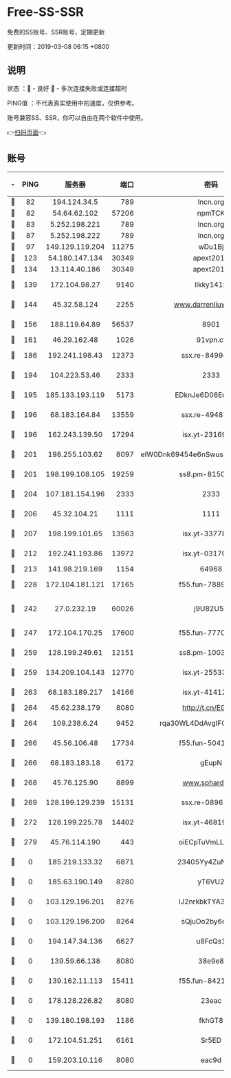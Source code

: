 # Free-SS-SSR

免费的SS账号、SSR账号，定期更新

更新时间：2019-03-08 06:15 +0800

## 说明

状态     ：🙂 - 良好 🙁 - 多次连接失败或连接超时

PING值   ：不代表真实使用中的速度，仅供参考。

账号兼容SS、SSR，你可以自由在两个软件中使用。

👉[扫码页面](https://liesauer.github.io/Free-SS-SSR/)👈

## 账号

|-|PING|服务器|端口|密码|加密方式|区域|
|:----:|:----:|:-----:|-----:|:----:|:----:|:----:|
|🙂|82|194.124.34.5|789|lncn.org|rc4|JP|
|🙂|82|54.64.62.102|57206|npmTCK|rc4-md5|JP|
|🙂|83|5.252.198.221|789|lncn.org|rc4|JP|
|🙂|87|5.252.198.222|789|lncn.org|rc4|JP|
|🙂|97|149.129.119.204|11275|wDu1Bj|rc4-md5|HK|
|🙂|123|54.180.147.134|30349|apext2019|chacha20|KR|
|🙂|134|13.114.40.186|30349|apext2019|chacha20|JP|
|🙂|139|172.104.98.27|9140|likky1415|aes-256-cfb|JP|
|🙂|144|45.32.58.124|2255|www.darrenliuwei.com|aes-256-cfb|JP|
|🙂|156|188.119.64.89|56537|8901|aes-256-cfb|RU|
|🙂|161|46.29.162.48|1026|91vpn.cf|rc4-md5|RU|
|🙂|186|192.241.198.43|12373|ssx.re-84994554|aes-256-cfb|US|
|🙂|194|104.223.53.46|2333|2333|aes-256-cfb|US|
|🙂|195|185.133.193.119|5173|EDknJe6D06EoWDaw|aes-256-cfb|US|
|🙂|196|68.183.164.84|13559|ssx.re-49487993|aes-256-cfb|US|
|🙂|196|162.243.139.50|17294|isx.yt-23169246|aes-256-cfb|US|
|🙂|201|198.255.103.62|8097|eIW0Dnk69454e6nSwuspv9DmS201tQ0D|aes-256-cfb|US|
|🙂|201|198.199.108.105|19259|ss8.pm-81509933|aes-256-cfb|US|
|🙂|204|107.181.154.196|2333|2333|aes-256-cfb|US|
|🙂|206|45.32.104.21|1111|1111|aes-256-cfb|SG|
|🙂|207|198.199.101.65|13563|isx.yt-33778522|aes-256-cfb|US|
|🙂|212|192.241.193.86|13972|isx.yt-03170205|aes-256-cfb|US|
|🙂|213|141.98.219.169|1154|64968|chacha20|US|
|🙂|228|172.104.181.121|17165|f55.fun-78892588|aes-256-cfb|SG|
|🙂|242|27.0.232.19|60026|j9U82U53|xchacha20-ietf-poly1305|HK|
|🙂|247|172.104.170.25|17600|f55.fun-77704492|aes-256-cfb|SG|
|🙂|259|128.199.249.61|12151|ss8.pm-10038971|aes-256-cfb|SG|
|🙂|259|134.209.104.143|12770|isx.yt-25533244|aes-256-cfb|SG|
|🙂|263|68.183.189.217|14166|isx.yt-41412317|aes-256-cfb|SG|
|🙂|264|45.62.238.179|8080|http://t.cn/EGJIyrl|rc4-md5|CA|
|🙂|264|109.238.6.24|9452|rqa30WL4DdAvgIFG6Fs3znzTa|aes-256-cfb|FR|
|🙂|266|45.56.106.48|17734|f55.fun-50419069|aes-256-cfb|US|
|🙂|266|68.183.183.18|6172|gEupN|aes-256-cfb|SG|
|🙂|268|45.76.125.90|8899|www.sphard.com|aes-256-cfb|AU|
|🙂|269|128.199.129.239|15131|ssx.re-08961164|aes-256-cfb|SG|
|🙂|272|128.199.225.78|14402|isx.yt-46819903|aes-256-cfb|SG|
|🙂|279|45.76.114.190|443|oiECpTuVmLLxk4Ts|aes-256-cfb|AU|
|🙁|0|185.219.133.32|6871|23405Yy4ZuNu0pSi|aes-256-cfb|TR|
|🙁|0|185.63.190.149|8280|yT6VU2|aes-256-cfb|RU|
|🙁|0|103.129.196.201|8276|lJ2nrkbkTYA30wv0|aes-256-cfb|US|
|🙁|0|103.129.196.200|8264|sQjuOo2by6oftqlp|aes-256-cfb|CN|
|🙁|0|194.147.34.136|6627|u8FcQs1|aes-256-cfb|RU|
|🙁|0|139.59.66.138|8080|38e9e8|aes-256-cfb|IN|
|🙁|0|139.162.11.113|15411|f55.fun-84218375|aes-256-cfb|SG|
|🙁|0|178.128.226.82|8080|23eac|aes-256-cfb|CA|
|🙁|0|139.180.198.193|1186|fkhGT8|aes-256-cfb|JP|
|🙁|0|172.104.51.251|6161|Sr5ED|aes-256-cfb|SG|
|🙁|0|159.203.10.116|8080|eac9d|aes-256-cfb|CA|
